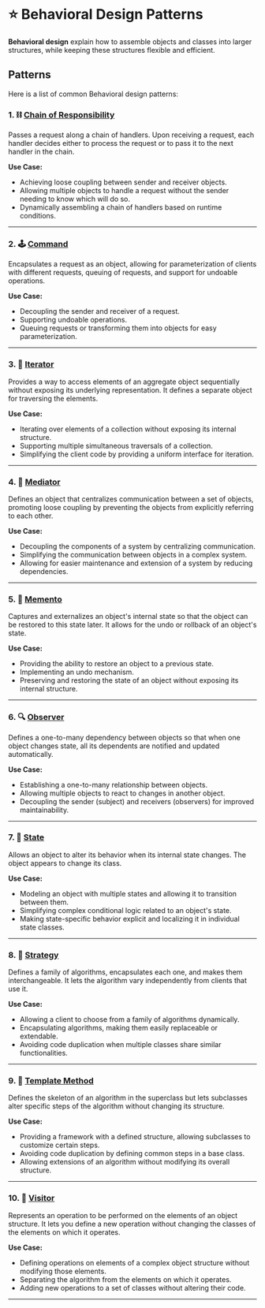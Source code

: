 # ⭐ Behavioral Design Patterns

**Behavioral design** explain how to assemble objects and classes into larger structures, while keeping these structures flexible and efficient.

## Patterns

Here is a list of common Behavioral design patterns:

### 1. ⛓️ [Chain of Responsibility](./Chain-of-Responsibility)

Passes a request along a chain of handlers. Upon receiving a request, each handler decides either to process the request or to pass it to the next handler in the chain.

**Use Case:**

- Achieving loose coupling between sender and receiver objects.
- Allowing multiple objects to handle a request without the sender needing to know which will do so.
- Dynamically assembling a chain of handlers based on runtime conditions.

---

### 2. 🕹️ [Command](./Command)

Encapsulates a request as an object, allowing for parameterization of clients with different requests, queuing of requests, and support for undoable operations.

**Use Case:**

- Decoupling the sender and receiver of a request.
- Supporting undoable operations.
- Queuing requests or transforming them into objects for easy parameterization.

---

### 3. 🔄 [Iterator](./Iterator)

Provides a way to access elements of an aggregate object sequentially without exposing its underlying representation. It defines a separate object for traversing the elements.

**Use Case:**

- Iterating over elements of a collection without exposing its internal structure.
- Supporting multiple simultaneous traversals of a collection.
- Simplifying the client code by providing a uniform interface for iteration.

---

### 4. 🤝 [Mediator](./Mediator)

Defines an object that centralizes communication between a set of objects, promoting loose coupling by preventing the objects from explicitly referring to each other.

**Use Case:**

- Decoupling the components of a system by centralizing communication.
- Simplifying the communication between objects in a complex system.
- Allowing for easier maintenance and extension of a system by reducing dependencies.

---

### 5. 📜 [Memento](./Memento)

Captures and externalizes an object's internal state so that the object can be restored to this state later. It allows for the undo or rollback of an object's state.

**Use Case:**

- Providing the ability to restore an object to a previous state.
- Implementing an undo mechanism.
- Preserving and restoring the state of an object without exposing its internal structure.

---

### 6. 🔍 [Observer](./Observer)

Defines a one-to-many dependency between objects so that when one object changes state, all its dependents are notified and updated automatically.

**Use Case:**

- Establishing a one-to-many relationship between objects.
- Allowing multiple objects to react to changes in another object.
- Decoupling the sender (subject) and receivers (observers) for improved maintainability.

---

### 7. 🚦 [State](./State)

Allows an object to alter its behavior when its internal state changes. The object appears to change its class.

**Use Case:**

- Modeling an object with multiple states and allowing it to transition between them.
- Simplifying complex conditional logic related to an object's state.
- Making state-specific behavior explicit and localizing it in individual state classes.

---

### 8. 🎯 [Strategy](./Strategy)

Defines a family of algorithms, encapsulates each one, and makes them interchangeable. It lets the algorithm vary independently from clients that use it.

**Use Case:**

- Allowing a client to choose from a family of algorithms dynamically.
- Encapsulating algorithms, making them easily replaceable or extendable.
- Avoiding code duplication when multiple classes share similar functionalities.

---

### 9. 📝 [Template Method](./Template-Method)

Defines the skeleton of an algorithm in the superclass but lets subclasses alter specific steps of the algorithm without changing its structure.

**Use Case:**

- Providing a framework with a defined structure, allowing subclasses to customize certain steps.
- Avoiding code duplication by defining common steps in a base class.
- Allowing extensions of an algorithm without modifying its overall structure.

---

### 10. 🚶 [Visitor](./Visitor)

Represents an operation to be performed on the elements of an object structure. It lets you define a new operation without changing the classes of the elements on which it operates.

**Use Case:**

- Defining operations on elements of a complex object structure without modifying those elements.
- Separating the algorithm from the elements on which it operates.
- Adding new operations to a set of classes without altering their code.

---